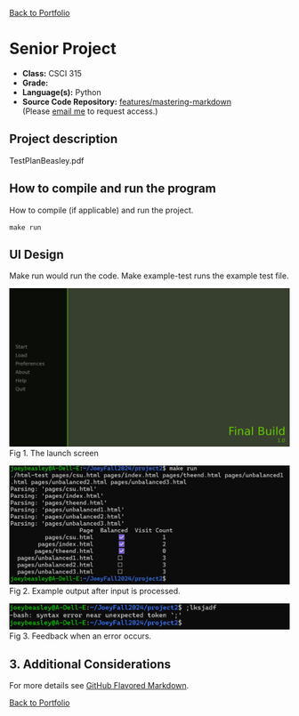 [Back to Portfolio](./)

Senior Project
===============

-   **Class:** CSCI 315
-   **Grade:** 
-   **Language(s):** Python
-   **Source Code Repository:** [features/mastering-markdown]([https://github.com/JoeyBeasley/JoeySP])  
    (Please [email me](mailto:JWBeasley@csustudent.net?subject=GitHub%20Access) to request access.)

## Project description

TestPlanBeasley.pdf


## How to compile and run the program

How to compile (if applicable) and run the project.

```
make run
```


## UI Design

Make run would run the code. Make example-test runs the example test file.

![screenshot](images/TitleSenior.png)  
Fig 1. The launch screen

![screenshot](images/project1run.png)  
Fig 2. Example output after input is processed.

![screenshot](images/project1error.png)  
Fig 3. Feedback when an error occurs.

## 3. Additional Considerations

For more details see [GitHub Flavored Markdown](https://guides.github.com/features/mastering-markdown/).

[Back to Portfolio](./)
